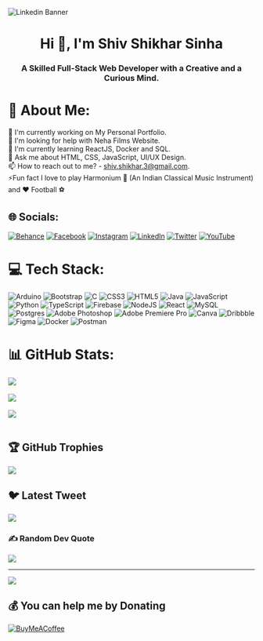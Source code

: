 ![Linkedin Banner](https://user-images.githubusercontent.com/64603451/234179849-23429eeb-e989-4b9b-a705-e7f14aa3bf03.png)

<h1 align="center">Hi 👋, I'm Shiv Shikhar Sinha</h1>
<h3 align="center">A Skilled Full-Stack Web Developer with a Creative and a Curious Mind. </h3>

# 💫 About Me:
🔭 I'm currently working on My Personal Portfolio.<br>
👯 I'm looking for help with Neha Films Website.<br>
🌱 I'm currently learning ReactJS, Docker and SQL.<br>
💬 Ask me about HTML, CSS, JavaScript, UI/UX Design.<br>
📫 How to reach out to me? - <a href = "mailto:shiv.shikhar.3@gmail.com">shiv.shikhar.3@gmail.com.</a><br>
⚡Fun fact I love to play Harmonium 🎹 (An Indian Classical Music Instrument) and ❤️ Football ⚽


## 🌐 Socials:
[![Behance](https://img.shields.io/badge/Behance-1769ff?logo=behance&logoColor=white)](https://behance.net/thetech-freak) [![Facebook](https://img.shields.io/badge/Facebook-%231877F2.svg?logo=Facebook&logoColor=white)](https://facebook.com/shiv.shikhar.7) [![Instagram](https://img.shields.io/badge/Instagram-%23E4405F.svg?logo=Instagram&logoColor=white)](https://instagram.com/sssinha_official) [![LinkedIn](https://img.shields.io/badge/LinkedIn-%230077B5.svg?logo=linkedin&logoColor=white)](https://linkedin.com/in/shivshikharsinha) [![Twitter](https://img.shields.io/badge/Twitter-%231DA1F2.svg?logo=Twitter&logoColor=white)](https://twitter.com/ShivShikhar) [![YouTube](https://img.shields.io/badge/YouTube-%23FF0000.svg?logo=YouTube&logoColor=white)](https://youtube.com/@@thetechfreak) 

# 💻 Tech Stack:
![Arduino](https://img.shields.io/badge/-Arduino-00979D?style=flat&logo=Arduino&logoColor=white) ![Bootstrap](https://img.shields.io/badge/bootstrap-%23563D7C.svg?style=flat&logo=bootstrap&logoColor=white) ![C](https://img.shields.io/badge/c-%2300599C.svg?style=flat&logo=c&logoColor=white) ![CSS3](https://img.shields.io/badge/css3-%231572B6.svg?style=flat&logo=css3&logoColor=white) ![HTML5](https://img.shields.io/badge/html5-%23E34F26.svg?style=flat&logo=html5&logoColor=white) ![Java](https://img.shields.io/badge/java-%23ED8B00.svg?style=flat&logo=java&logoColor=white) ![JavaScript](https://img.shields.io/badge/javascript-%23323330.svg?style=flat&logo=javascript&logoColor=%23F7DF1E) ![Python](https://img.shields.io/badge/python-3670A0?style=flat&logo=python&logoColor=ffdd54) ![TypeScript](https://img.shields.io/badge/typescript-%23007ACC.svg?style=flat&logo=typescript&logoColor=white) ![Firebase](https://img.shields.io/badge/firebase-%23039BE5.svg?style=flat&logo=firebase) ![NodeJS](https://img.shields.io/badge/node.js-6DA55F?style=flat&logo=node.js&logoColor=white) ![React](https://img.shields.io/badge/react-%2320232a.svg?style=flat&logo=react&logoColor=%2361DAFB) ![MySQL](https://img.shields.io/badge/mysql-%2300f.svg?style=flat&logo=mysql&logoColor=white) ![Postgres](https://img.shields.io/badge/postgres-%23316192.svg?style=flat&logo=postgresql&logoColor=white) ![Adobe Photoshop](https://img.shields.io/badge/adobephotoshop-%2331A8FF.svg?style=flat&logo=adobephotoshop&logoColor=white) ![Adobe Premiere Pro](https://img.shields.io/badge/Adobe%20Premiere%20Pro-9999FF.svg?style=flat&logo=Adobe%20Premiere%20Pro&logoColor=white) ![Canva](https://img.shields.io/badge/Canva-%2300C4CC.svg?style=flat&logo=Canva&logoColor=white) ![Dribbble](https://img.shields.io/badge/Dribbble-EA4C89?style=flat&logo=dribbble&logoColor=white) 	![Figma](https://img.shields.io/badge/figma-%23F24E1E.svg?style=flat&logo=figma&logoColor=white) ![Docker](https://img.shields.io/badge/docker-%230db7ed.svg?style=flat&logo=docker&logoColor=white) ![Postman](https://img.shields.io/badge/Postman-FF6C37?style=flat&logo=postman&logoColor=white)

# 📊 GitHub Stats:
![](https://github-readme-stats.vercel.app/api?username=shivshikharsinha&theme=dark&hide_border=false&include_all_commits=false&count_private=false)<br/><br/>
![](https://github-readme-stats.vercel.app/api/top-langs/?username=shivshikharsinha&theme=dark&hide_border=false&include_all_commits=false&count_private=false&layout=compact)<br/><br/>
![](https://github-readme-streak-stats.herokuapp.com/?user=shivshikharsinha&theme=dark&hide_border=false)<br/><br/>


## 🏆 GitHub Trophies
![](https://github-profile-trophy.vercel.app/?username=shivshikharsinha&theme=radical&no-frame=false&no-bg=false&margin-w=4)

## 🐦 Latest Tweet
[![](https://gtce.itsvg.in/api?username=ShivShikhar)](https://github.com/VishwaGauravIn/github-twitter-card-embed)

### ✍️ Random Dev Quote
![](https://quotes-github-readme.vercel.app/api?type=horizontal&theme=radical)

---
[![](https://visitcount.itsvg.in/api?id=shivshikharsinha&icon=0&color=0)](https://visitcount.itsvg.in)

  ## 💰 You can help me by Donating
  [![BuyMeACoffee](https://img.shields.io/badge/Buy%20Me%20a%20Coffee-ffdd00?style=for-the-badge&logo=buy-me-a-coffee&logoColor=black)](https://buymeacoffee.com/shivshikhar) 

  
<!-- Proudly created with GPRM ( https://gprm.itsvg.in ) -->
